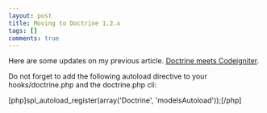 ```yaml
--- 
layout: post
title: Moving to Doctrine 1.2.x
tags: []
comments: true
---
```

Here are some updates on my previous article. <a href="http://alessandrovermeulen.me/2009/04/17/doctrine-meets-codeigniter/">Doctrine meets Codeigniter</a>.

Do not forget to add the following autoload directive to your hooks/doctrine.php and the doctrine.php cli:

[php]spl_autoload_register(array('Doctrine', 'modelsAutoload'));[/php]
